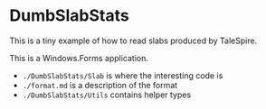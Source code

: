 # DumbSlabStats

This is a tiny example of how to read slabs produced by TaleSpire.

This is a Windows.Forms application.

* `./DumbSlabStats/Slab` is where the interesting code is
* `./format.md` is a description of the format
* `./DumbSlabStats/Utils` contains helper types
